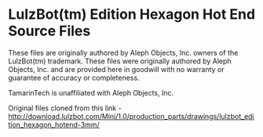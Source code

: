 # LulzBot(tm) Edition Hexagon Hot End Source Files
These files are originally authored by Aleph Objects, Inc. owners of the LulzBot(tm) trademark.  These files were originally authored by Aleph Objects, Inc. and are provided here in goodwill with no warranty or guarantee of accuracy or completeness.

TamarinTech is unaffiliated with Aleph Objects, Inc.

Original files cloned from this link - http://download.lulzbot.com/Mini/1.0/production_parts/drawings/lulzbot_edition_hexagon_hotend-3mm/
